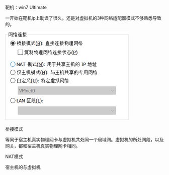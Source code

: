 靶机：win7 Ultimate

一开始在靶机ip上耽误了很久。还是对虚拟机的3种网络适配器模式不够熟悉导致的。

![image-20211226222957292](.assets/image-20211226222957292.png)

桥接模式

等同于宿主机真实物理网卡与虚拟机共处同一个局域网。虚拟机的所处网段，以及网关，都和宿主机真实物理网卡相同。

NAT模式

宿主机的与虚拟机